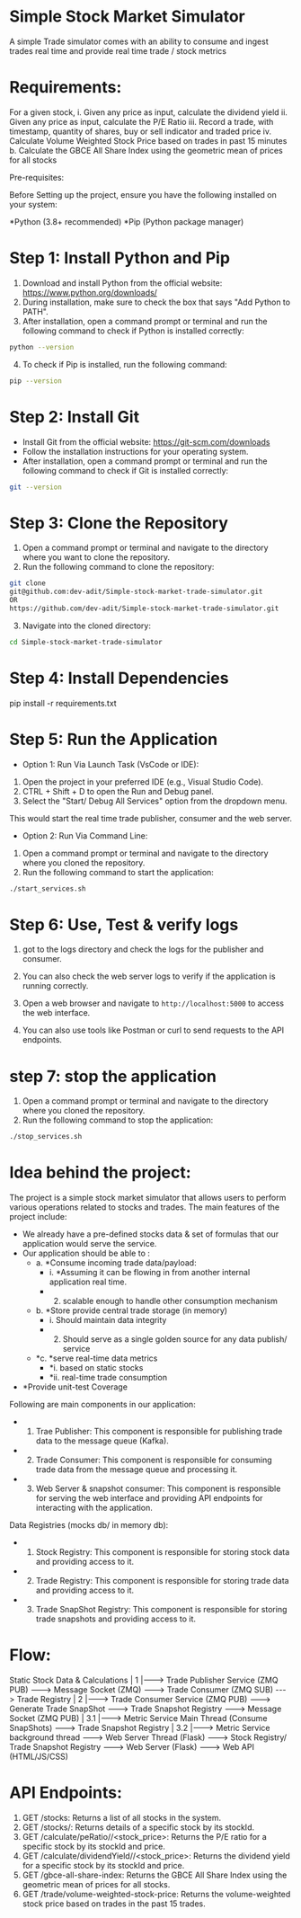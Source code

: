 # Simple Stock Market Simulator 
A simple Trade simulator comes with an ability to consume and ingest trades real time and provide real time trade / stock metrics

# Requirements:
For a given stock,
    i. Given any price as input, calculate the dividend yield
    ii. Given any price as input, calculate the P/E Ratio
    iii. Record a trade, with timestamp, quantity of shares, buy or sell indicator and
        traded price
    iv. Calculate Volume Weighted Stock Price based on trades in past 15 minutes
b. Calculate the GBCE All Share Index using the geometric mean of prices for all stocks

Pre-requisites:

Before Setting up the project, ensure you have the following installed on your system:

*Python (3.8+ recommended)
*Pip (Python package manager)


# Step 1: Install Python and Pip

1. Download and install Python from the official website: https://www.python.org/downloads/
2. During installation, make sure to check the box that says "Add Python to PATH".
3. After installation, open a command prompt or terminal and run the following command to check if Python is installed correctly:
```bash
python --version
```
4. To check if Pip is installed, run the following command:
```bash
pip --version
```

# Step 2: Install Git
* Install Git from the official website: https://git-scm.com/downloads
* Follow the installation instructions for your operating system.
* After installation, open a command prompt or terminal and run the following command to check if Git is installed correctly:
```bash
git --version
```

# Step 3: Clone the Repository
1. Open a command prompt or terminal and navigate to the directory where you want to clone the repository.
2. Run the following command to clone the repository:
```bash
git clone
git@github.com:dev-adit/Simple-stock-market-trade-simulator.git
OR
https://github.com/dev-adit/Simple-stock-market-trade-simulator.git
```
3. Navigate into the cloned directory:
```bash
cd Simple-stock-market-trade-simulator
```
# Step 4: Install Dependencies
pip install -r requirements.txt


# Step 5: Run the Application

* Option 1: Run Via Launch Task (VsCode or IDE):
1. Open the project in your preferred IDE (e.g., Visual Studio Code).
2. CTRL + Shift + D to open the Run and Debug panel.
3. Select the "Start/ Debug All Services" option from the dropdown menu.

This would start the real time trade publisher, consumer and the web server.

* Option 2: Run Via Command Line:
1. Open a command prompt or terminal and navigate to the directory where you cloned the repository.
2. Run the following command to start the application:
```bash
./start_services.sh
```

# Step 6: Use, Test & verify logs
1. got to the logs directory and check the logs for the publisher and consumer.
2. You can also check the web server logs to verify if the application is running correctly.

3. Open a web browser and navigate to `http://localhost:5000` to access the web interface.
4. You can also use tools like Postman or curl to send requests to the API endpoints.


# step 7: stop the application
1. Open a command prompt or terminal and navigate to the directory where you cloned the repository.
2. Run the following command to stop the application:
```bash
./stop_services.sh
```

# Idea behind the project:
The project is a simple stock market simulator that allows users to perform various operations related to stocks and trades. The main features of the project include:

* We already have a pre-defined stocks data & set of formulas that our application would serve the service.
* Our application should be able to :
    * a. *Consume incoming trade data/payload:
        * i. *Assuming it can be flowing in from another internal application real time.
        * 2. scalable enough to handle other consumption mechanism
    * b. *Store provide central trade storage (in memory)
        * i. Should maintain data integrity
        * 2. Should serve as a single golden source for any data publish/ service
    * *c. *serve real-time data metrics
        * *i.  based on static stocks
        * *ii. real-time trade consumption
* *Provide unit-test Coverage

Following are main components in our application:
* 1. Trae Publisher: This component is responsible for publishing trade data to the message queue (Kafka).
* 2. Trade Consumer: This component is responsible for consuming trade data from the message queue and processing it.
* 3. Web Server & snapshot consumer: This component is responsible for serving the web interface and providing API endpoints for interacting with the application.

Data Registries (mocks db/ in memory db):
* 1. Stock Registry: This component is responsible for storing stock data and providing access to it.
* 2. Trade Registry: This component is responsible for storing trade data and providing access to it.
* 3. Trade SnapShot Registry: This component is responsible for storing trade snapshots and providing access to it.

# Flow:

Static Stock Data & Calculations
        |
    1   |---> Trade Publisher Service (ZMQ PUB) ---> Message Socket (ZMQ) ---> Trade Consumer (ZMQ SUB) ---> Trade Registry
        |
    2   |---> Trade Consumer Service (ZMQ PUB) ---> Generate Trade SnapShot ---> Trade Snapshot Registry ---> Message Socket (ZMQ PUB)
        |
   3.1  |---> Metric Service Main Thread (Consume SnapShots) ---> Trade Snapshot Registry
        |
   3.2  |---> Metric Service background thread ---> Web Server Thread (Flask) ---> Stock Registry/ Trade Snapshot Registry ---> Web Server (Flask) ---> Web API (HTML/JS/CSS)


# API Endpoints:
1. GET /stocks: Returns a list of all stocks in the system.
2. GET /stocks/<stockId>: Returns details of a specific stock by its stockId.
3. GET /calculate/peRatio/<stockId>/<stock_price>: Returns the P/E ratio for a specific stock by its stockId and price.
4. GET /calculate/dividendYield/<stockId>/<stock_price>: Returns the dividend yield for a specific stock by its stockId and price.
5. GET /gbce-all-share-index: Returns the GBCE All Share Index using the geometric mean of prices for all stocks. 
6. GET /trade/volume-weighted-stock-price: Returns the volume-weighted stock price based on trades in the past 15 trades.



